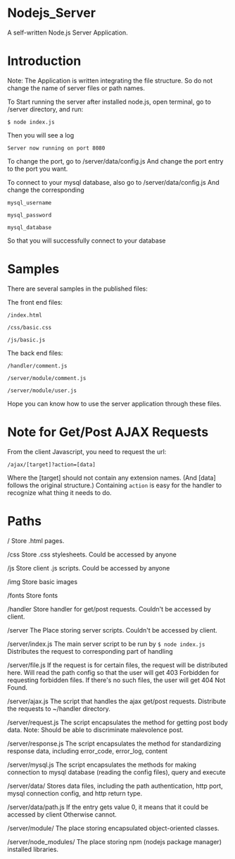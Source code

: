 # Nodejs_Server

A self-written Node.js Server Application. 

# Introduction

Note: The Application is written integrating the file structure. So do not change the name of server files or path names.

To Start running the server after installed node.js, open terminal, go to /server directory, and run:

    $ node index.js
    
Then you will see a log

    Server now running on port 8080

To change the port, go to /server/data/config.js
And change the port entry to the port you want.

To connect to your mysql database, also go to /server/data/config.js
And change the corresponding

    mysql_username
    
    mysql_password
    
    mysql_database
    
So that you will successfully connect to your database

# Samples

There are several samples in the published files:

The front end files: 

    /index.html
    
    /css/basic.css
    
    /js/basic.js

The back end files:

    /handler/comment.js
    
    /server/module/comment.js
    
    /server/module/user.js
    
Hope you can know how to use the server application through these files.

# Note for Get/Post AJAX Requests

From the client Javascript, you need to request the url: 

    /ajax/[target]?action=[data]

Where the [target] should not contain any extension names. (And [data] follows the original structure.)
Containing <code>action</code> is easy for the handler to recognize what thing it needs to do.

# Paths

<path>/</path>
Store .html pages.

<path>/css</path>
Store .css stylesheets. Could be accessed by anyone

<path>/js</path>
Store client .js scripts. Could be accessed by anyone

<path>/img</path>
Store basic images

<path>/fonts</path>
Store fonts

<path>/handler</path>
Store handler for get/post requests. Couldn't be accessed by client. 

<path>/server</path>
The Place storing server scripts. Couldn't be accessed by client.

<path>/server/index.js</path>
The main server script to be run by 
  <code>$ node index.js</code>
Distributes the request to corresponding part of handling

<path>/server/file.js</path>
If the request is for certain files, the request will be distributed here. 
Will read the path config so that the user will get 403 Forbidden for requesting forbidden files. 
If there's no such files, the user will get 404 Not Found. 

<path>/server/ajax.js</path>
The script that handles the ajax get/post requests. Distribute the requests to ~/handler directory. 

<path>/server/request.js</path>
The script encapsulates the method for getting post body data. 
Note: Should be able to discriminate malevolence post.

<path>/server/response.js</path>
The script encapsulates the method for standardizing response data, including error_code, error_log, content

<path>/server/mysql.js</path>
The script encapsulates the methods for making connection to mysql database (reading the config files), 
query and execute

<path>/server/data/</path>
Stores data files, including the path authentication, http port, mysql connection config, and http return type. 

<path>/server/data/path.js</path>
If the entry gets value 0, it means that it could be accessed by client
Otherwise cannot.

<path>/server/module/</path>
The place storing encapsulated object-oriented classes. 

<path>/server/node_modules/</path>
The place storing npm (nodejs package manager) installed libraries.
